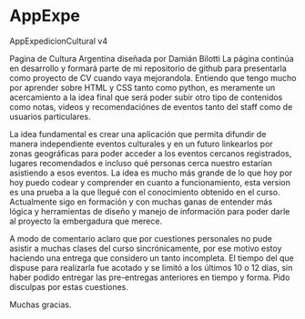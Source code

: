 # AppExpe
AppExpedicionCultural v4

Pagina de Cultura Argentina diseñada por Damián Bilotti
La página continúa en desarrollo y formará parte de mi repositorio de github para presentarla como proyecto de CV cuando vaya mejorandola.
Entiendo que tengo mucho por aprender sobre HTML y CSS tanto como python, es meramente un acercamiento a la idea final que será poder subir otro tipo de contenidos como notas,
videos y recomendaciónes de eventos tanto del staff como de usuarios particulares.

La idea fundamental es crear una aplicación que permita difundir de manera independiente eventos culturales y en un futuro linkearlos por zonas geográficas para poder 
acceder a los eventos cercanos registrados, lugares recomendados e incluso qué personas cerca nuestro estarían asistiendo a esos eventos. La idea es mucho más grande de lo que hoy
por hoy puedo codear y comprender en cuanto a funcionamiento, esta version es una prueba a la que llegué con el conocimiento obtenido en el curso. Actualmente sigo en formación 
y con muchas ganas de entender más lógica y herramientas de diseño y manejo de información para poder darle al proyecto la embergadura que merece. 

A modo de comentario aclaro que por cuestiones personales no pude asistir a muchas clases del curso sincrónicamente, por ese motivo estoy haciendo una entrega que considero un 
tanto incompleta. El tiempo del que dispuse para realizarla fue acotado y se limitó a los últimos 10 o 12 días, sin haber podido entregar las pre-entregas anteriores en tiempo 
y forma. Pido disculpas por estas cuestiones.

Muchas gracias.
